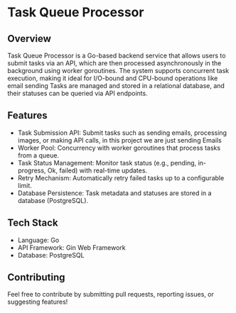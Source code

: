 # Task Queue Processor

## Overview

Task Queue Processor is a Go-based backend service that allows users to submit tasks via an API, which are then processed asynchronously in the background using worker goroutines. The system supports concurrent task execution, making it ideal for I/O-bound and CPU-bound operations like email sending Tasks are managed and stored in a relational database, and their statuses can be queried via API endpoints.

## Features

- Task Submission API: Submit tasks such as sending emails, processing images, or making API calls, in this project we are just sending Emails
- Worker Pool: Concurrency with worker goroutines that process tasks from a queue.
- Task Status Management: Monitor task status (e.g., pending, in-progress, Ok, failed) with real-time updates.
- Retry Mechanism: Automatically retry failed tasks up to a configurable limit.
- Database Persistence: Task metadata and statuses are stored in a database (PostgreSQL).

## Tech Stack

- Language: Go
- API Framework: Gin Web Framework
- Database: PostgreSQL

## Contributing

Feel free to contribute by submitting pull requests, reporting issues, or suggesting features!
